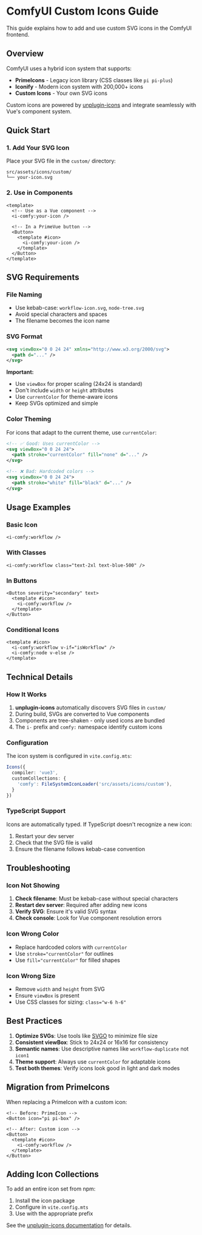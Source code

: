 # ComfyUI Custom Icons Guide

This guide explains how to add and use custom SVG icons in the ComfyUI frontend.

## Overview

ComfyUI uses a hybrid icon system that supports:
- **PrimeIcons** - Legacy icon library (CSS classes like `pi pi-plus`)
- **Iconify** - Modern icon system with 200,000+ icons
- **Custom Icons** - Your own SVG icons

Custom icons are powered by [unplugin-icons](https://github.com/unplugin/unplugin-icons) and integrate seamlessly with Vue's component system.

## Quick Start

### 1. Add Your SVG Icon

Place your SVG file in the `custom/` directory:
```
src/assets/icons/custom/
└── your-icon.svg
```

### 2. Use in Components

```vue
<template>
  <!-- Use as a Vue component -->
  <i-comfy:your-icon />
  
  <!-- In a PrimeVue button -->
  <Button>
    <template #icon>
      <i-comfy:your-icon />
    </template>
  </Button>
</template>
```

## SVG Requirements

### File Naming
- Use kebab-case: `workflow-icon.svg`, `node-tree.svg`
- Avoid special characters and spaces
- The filename becomes the icon name

### SVG Format
```xml
<svg viewBox="0 0 24 24" xmlns="http://www.w3.org/2000/svg">
  <path d="..." />
</svg>
```

**Important:**
- Use `viewBox` for proper scaling (24x24 is standard)
- Don't include `width` or `height` attributes
- Use `currentColor` for theme-aware icons
- Keep SVGs optimized and simple

### Color Theming

For icons that adapt to the current theme, use `currentColor`:

```xml
<!-- ✅ Good: Uses currentColor -->
<svg viewBox="0 0 24 24">
  <path stroke="currentColor" fill="none" d="..." />
</svg>

<!-- ❌ Bad: Hardcoded colors -->
<svg viewBox="0 0 24 24">
  <path stroke="white" fill="black" d="..." />
</svg>
```

## Usage Examples

### Basic Icon
```vue
<i-comfy:workflow />
```

### With Classes
```vue
<i-comfy:workflow class="text-2xl text-blue-500" />
```

### In Buttons
```vue
<Button severity="secondary" text>
  <template #icon>
    <i-comfy:workflow />
  </template>
</Button>
```

### Conditional Icons
```vue
<template #icon>
  <i-comfy:workflow v-if="isWorkflow" />
  <i-comfy:node v-else />
</template>
```

## Technical Details

### How It Works

1. **unplugin-icons** automatically discovers SVG files in `custom/`
2. During build, SVGs are converted to Vue components
3. Components are tree-shaken - only used icons are bundled
4. The `i-` prefix and `comfy:` namespace identify custom icons

### Configuration

The icon system is configured in `vite.config.mts`:

```typescript
Icons({
  compiler: 'vue3',
  customCollections: {
    'comfy': FileSystemIconLoader('src/assets/icons/custom'),
  }
})
```

### TypeScript Support

Icons are automatically typed. If TypeScript doesn't recognize a new icon:
1. Restart your dev server
2. Check that the SVG file is valid
3. Ensure the filename follows kebab-case convention

## Troubleshooting

### Icon Not Showing
1. **Check filename**: Must be kebab-case without special characters
2. **Restart dev server**: Required after adding new icons
3. **Verify SVG**: Ensure it's valid SVG syntax
4. **Check console**: Look for Vue component resolution errors

### Icon Wrong Color
- Replace hardcoded colors with `currentColor`
- Use `stroke="currentColor"` for outlines
- Use `fill="currentColor"` for filled shapes

### Icon Wrong Size
- Remove `width` and `height` from SVG
- Ensure `viewBox` is present
- Use CSS classes for sizing: `class="w-6 h-6"`

## Best Practices

1. **Optimize SVGs**: Use tools like [SVGO](https://jakearchibald.github.io/svgomg/) to minimize file size
2. **Consistent viewBox**: Stick to 24x24 or 16x16 for consistency
3. **Semantic names**: Use descriptive names like `workflow-duplicate` not `icon1`
4. **Theme support**: Always use `currentColor` for adaptable icons
5. **Test both themes**: Verify icons look good in light and dark modes

## Migration from PrimeIcons

When replacing a PrimeIcon with a custom icon:

```vue
<!-- Before: PrimeIcon -->
<Button icon="pi pi-box" />

<!-- After: Custom icon -->
<Button>
  <template #icon>
    <i-comfy:workflow />
  </template>
</Button>
```

## Adding Icon Collections

To add an entire icon set from npm:

1. Install the icon package
2. Configure in `vite.config.mts`
3. Use with the appropriate prefix

See the [unplugin-icons documentation](https://github.com/unplugin/unplugin-icons) for details.